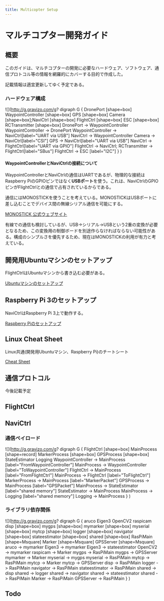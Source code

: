 ```yaml
---
title: Multicopter Setup
---
```


# マルチコプター開発ガイド

## 概要

このガイドは、マルチコプターの開発に必要なハードウェア、ソフトウェア、通信プロトコル等の情報を網羅的にカバーする目的で作成した。

記載情報は適宜更新してゆく予定である。

### ハードウェア構成
![](http://g.gravizo.com/g?
  digraph G {
    DronePort [shape=box]
    WaypointController [shape=box]
    GPS [shape=box]
    Camera [shape=box];NaviCtrl [shape=box]
    FlightCtrl [shape=box]
    ESC [shape=box]
    RCTransmitter [shape=box]
    DronePort -> WaypointController
    WaypointController -> DronePort
    WaypointController -> NaviCtrl[label="UART via USB"]
    NaviCtrl -> WaypointController
    Camera -> NaviCtrl[label="CSI"]
    GPS -> NaviCtrl[label="UART via USB"]
    NaviCtrl -> FlightCtrl[label="UART via GPIO"]
    FlightCtrl -> NaviCtrl;
    RCTransmitter -> FlightCtrl[label="SBus"]
    FlightCtrl -> ESC [label="I2C"]
  }
)

#### WaypointControllerとNaviCtrlの接続について

WaypointControllerとNaviCtrlの通信はUARTであるが、物理的な接続はRaspberry PiのGPIOピンではなく**USBポート**を使う。これは、NaviCtrlのGPIOピンがFlightCtrlとの通信で占有されているからである。

通信にはMONOSTICKを使うことを考えている。MONOSTICKはUSBポートに差し込むことでデバイス間の無線シリアル通信を可能にする。

[MONOSTICK 公式ウェブサイト](https://mono-wireless.com/jp/products/MoNoStick/index.html)

有線での通信も検討しているが、USB->シリアル->USBという2重の変換が必要となるため、この変換用の制御ボードを別途作らなければならない可能性がある。構成のシンプルさを優先するため、現在はMONOSTICKの利用が有力と考えている。

## 開発用Ubuntuマシンのセットアップ

FlightCtrlはUbuntuマシンから書き込む必要がある。

[Ubuntuマシンのセットアップ](ubuntu_setup.html)

## Raspberry Pi 3のセットアップ

NaviCtrlはRaspberry Pi 3上で動作する。

[Raspberry Piのセットアップ](rpi_setup.html)

## Linux Cheat Sheet

Linux共通(開発用Ubuntuマシン、Raspberry Pi)のチートシート

[Cheat Sheet](linux_cheat_sheet.html)

## 通信プロトコル

今後記載予定

## FlightCtrl

## NaviCtrl

### 通信ペイロード
![](http://g.gravizo.com/g?
  digraph G {
    FlightCtrl [shape=box]
    MainProcess [shape=record]
    MarkerProcess [shape=box]
    GPSProcess [shape=box]
    StateEstimator
    Logging
    WaypointController -> MainProcess [label="FromWaypointController"]
    MainProcess -> WaypointController [label="ToWaypointController"]
    FlightCtrl -> MainProcess [label="FromFlightCtrl"]
    MainProcess -> FlightCtrl [label="ToFlightCtrl"]
    MarkerProcess -> MainProcess [label="MarkerPacket"]
    GPSProcess -> MainProcess [label="GPSPacket"]
    MainProcess -> StateEstimator [label="shared memory"]
    StateEstimator -> MainProcess
    MainProcess -> Logging [label="shared memory"]
    Logging -> MainProcess
  }
)

### ライブラリ依存関係

![](http://g.gravizo.com/g?
  digraph G {
    aruco
    Eigen3
    OpenCV2
    raspicam
    disp [shape=box]
    mygps [shape=box]
    mymarker [shape=box]
    myserial [shape=box]
    mytcp [shape=box]
    logger [shape=box]
    navigator [shape=box]
    stateestimator [shape=box]
    shared [shape=box]
    RasPiMain [shape=Msquare]
    Marker [shape=Msquare]
    GPSServer [shape=Msquare]
    aruco -> mymarker
    Eigen3 -> mymarker
    Eigen3 -> stateestimator
    OpenCV2 -> mymarker
    raspicam -> Marker
    mygps -> RasPiMain
    mygps -> GPSServer
    mymarker -> Marker
    myserial -> mygps
    myserial -> RasPiMain
    mytcp -> RasPiMain
    mytcp -> Marker
    mytcp -> GPSServer
    disp -> RasPiMain
    logger -> RasPiMain
    navigator -> RasPiMain
    stateestimator -> RasPiMain
    shared -> disp
    shared -> logger
    shared -> navigator
    shared -> stateestimator
    shared -> RasPiMain
    Marker -> RasPiMain
    GPSServer -> RasPiMain
  }
)

Todo
-  
